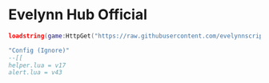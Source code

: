 # Evelynn Hub Official

```lua
loadstring(game:HttpGet("https://raw.githubusercontent.com/evelynnscripts/Evelynn-Hub/refs/heads/main/Source.lua",true))()
```
```lua
"Config (Ignore)"
--[[
helper.lua = v17
alert.lua = v43
```
